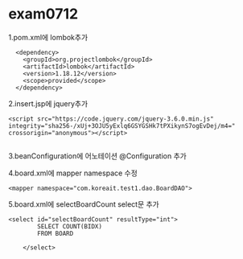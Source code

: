 # exam0712

1.pom.xml에 lombok추가
```
  <dependency>
    <groupId>org.projectlombok</groupId>
    <artifactId>lombok</artifactId>
    <version>1.18.12</version>
    <scope>provided</scope>
  </dependency>
```
2.insert.jsp에 jquery추가
```
<script src="https://code.jquery.com/jquery-3.6.0.min.js" integrity="sha256-/xUj+3OJU5yExlq6GSYGSHk7tPXikynS7ogEvDej/m4=" crossorigin="anonymous"></script>
	
```
3.beanConfiguration에 어노테이션 @Configuration 추가

4.board.xml에 mapper namespace 수정
```
<mapper namespace="com.koreait.test1.dao.BoardDAO">
```
5.board.xml에 selectBoardCount select문 추가
```
<select id="selectBoardCount" resultType="int">
		SELECT COUNT(BIDX)
		FROM BOARD
		
	</select>
```
